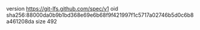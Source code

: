 version https://git-lfs.github.com/spec/v1
oid sha256:88000da0b9b1bd368e69e6b68f9f421997f1c5717a02746b5d0c6b8a461208da
size 492
